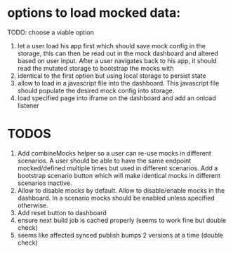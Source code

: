 # options to load mocked data:

TODO: choose a viable option

1. let a user load his app first which should save mock config in the storage, this can then be read out in the mock dashboard and altered based on user input. After a user navigates back to his app, it should read the mutated storage to bootstrap the mocks with
1. identical to the first option but using local storage to persist state
1. allow to load in a javascript file into the dashboard. This javascript file should populate the desired mock config into storage.
1. load specified page into iframe on the dashboard and add an onload listener

# TODOS

1. Add combineMocks helper so a user can re-use mocks in different scenarios.
   A user should be able to have the same endpoint mocked/defined multiple times but used in different scenarios.
   Add a bootstrap scenario button which will make identical mocks in different scenarios inactive.
1. Allow to disable mocks by default. Allow to disable/enable mocks in the dashboard.
   In a scenario mocks should be enabled unless specified otherwise.
1. Add reset button to dashboard
1. ensure next build job is cached properly (seems to work fine but double check)
1. seems like affected synced publish bumps 2 versions at a time (double check)
